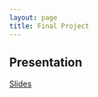```yaml
---
layout: page
title: Final Project
---
```


## Presentation
[Slides](https://docs.google.com/presentation/d/1JVAlZgg09IckltNHAFeh8YnkyRZR7CsNUivWBfxocCU/edit?usp=sharing)
